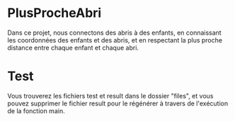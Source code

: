 # PlusProcheAbri
Dans ce projet, nous connectons des abris à des enfants, en connaissant les coordonnées des enfants et des abris, et en respectant la plus proche distance entre chaque enfant et chaque abri.
# Test
Vous trouverez les fichiers  test et result dans le dossier "files",
et vous pouvez supprimer le fichier result pour le régénérer à travers de l'exécution de la fonction main.
